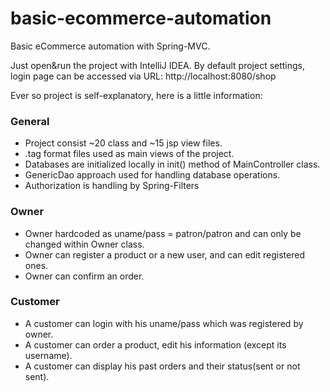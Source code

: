 # basic-ecommerce-automation
Basic eCommerce automation with Spring-MVC.

Just open&run the project with IntelliJ IDEA. 
By default project settings, login page can be accessed via URL: http://localhost:8080/shop

Ever so project is self-explanatory, here is a little information:

### General
- Project consist ~20 class and ~15 jsp view files.
- .tag format files used as main views of the project.
- Databases are initialized locally in init() method of MainController class. 
- GenericDao approach used for handling database operations.
- Authorization is handling by Spring-Filters

### Owner
- Owner hardcoded as uname/pass = patron/patron and can only be changed within Owner class.
- Owner can register a product or a new user, and can edit registered ones.
- Owner can confirm an order.
### Customer
- A customer can login with his uname/pass which was registered by owner.
- A customer can order a product, edit his information (except its username).
- A customer can display his past orders and their status(sent or not sent).




